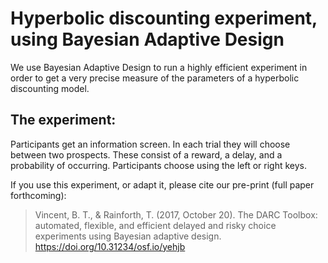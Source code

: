 # Hyperbolic discounting experiment, using Bayesian Adaptive Design 

We use Bayesian Adaptive Design to run a highly efficient experiment in order to get a very precise measure of the parameters of a hyperbolic discounting model.

## The experiment:

Participants get an information screen. In each trial they will choose between two prospects. These consist of a reward, a delay, and a probability of occurring. Participants choose using the left or right keys.

If you use this experiment, or adapt it, please cite our pre-print (full paper forthcoming):

> Vincent, B. T., & Rainforth, T. (2017, October 20). The DARC Toolbox: automated, flexible, and efficient delayed and risky choice experiments using Bayesian adaptive design. https://doi.org/10.31234/osf.io/yehjb